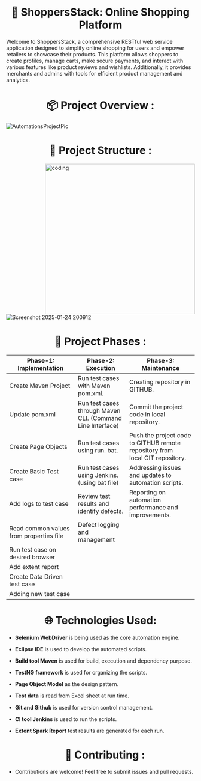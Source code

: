 
 <h1 align="center"> 🛒 ShoppersStack: Online Shopping Platform</h1>


Welcome to ShoppersStack, a comprehensive RESTful web service application designed to simplify online shopping for users and empower retailers to showcase their products. This platform allows shoppers to create profiles, manage carts, make secure payments, and interact with various features like product reviews and wishlists. Additionally, it provides merchants and admins with tools for efficient product management and analytics.
 <h1 align="center">📦 Project Overview :</h1>

![AutomationsProjectPic](https://github.com/user-attachments/assets/20b73fd9-1d7f-4e6b-bc01-329d025ff571)

 <h1 align="center">📂 Project Structure  :</h1>


<img align="right" alt="coding" width="400" src="https://user-images.githubusercontent.com/55389276/140866485-8fb1c876-9a8f-4d6a-98dc-08c4981eaf70.gif">

![Screenshot 2025-01-24 200912](https://github.com/user-attachments/assets/75fc67e6-62c5-4702-823e-b5361a562e53)  

 <h1 align="center">📂 Project Phases  :</h1>


| Phase-1: Implementation | Phase-2: Execution | Phase-3: Maintenance |
|--------------|-------------|------------|
| Create Maven Project                     |Run test cases with Maven pom.xml.                         |Creating repository in GITHUB.  |
| Update pom.xml                           |Run test cases through Maven CLI. (Command Line Interface) |Commit the project code in local repository. |
| Create Page Objects                      |Run test cases using run. bat.                             |Push the project code to GITHUB remote repository from local GIT repository. |
| Create Basic Test case                   |Run test cases using Jenkins. (using bat file)             |Addressing issues and updates to automation scripts.
| Add logs to test case                    |Review test results and identify defects.                  |Reporting on automation performance and improvements. 
| Read common values from properties file  |Defect logging and management
| Run test case on desired browser         |
| Add extent report                        |
| Create Data Driven test case             | 
| Adding new test case                     | 


  <h1 align="center">🌐 Technologies Used:</h1>

  - **Selenium WebDriver** is being used as the core automation engine.

- **Eclipse IDE** is used to develop the automated scripts.

- **Build tool Maven** is used for build, execution and dependency purpose.

- **TestNG framework** is used for organizing the scripts.

- **Page Object Model** as the design pattern.

- **Test data** is read from Excel sheet at run time.

- **Git and Github** is used for version control management.

- **Cl tool Jenkins** is used to run the scripts.

- **Extent Spark Report** test results are generated for each run.
 

   <h1 align="center">🤝 Contributing :</h1>

 - Contributions are welcome! Feel free to submit issues and pull requests.

    
